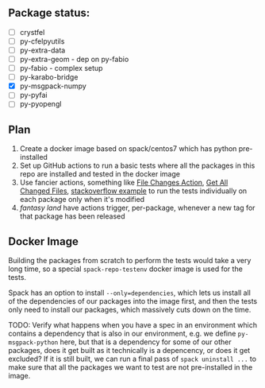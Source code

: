 ## Package status:

- [ ] crystfel
- [ ] py-cfelpyutils
- [ ] py-extra-data
- [ ] py-extra-geom - dep on py-fabio
- [ ] py-fabio - complex setup
- [ ] py-karabo-bridge
- [x] py-msgpack-numpy
- [ ] py-pyfai
- [ ] py-pyopengl

## Plan

1. Create a docker image based on spack/centos7 which has python pre-installed
2. Set up GitHub actions to run a basic tests where all the packages in this
   repo are installed and tested in the docker image
3. Use fancier actions, something like [File Changes Action](https://github.com/marketplace/actions/file-changes-action),
   [Get All Changed Files](https://github.com/marketplace/actions/get-all-changed-files),
   [stackoverflow example](https://stackoverflow.com/questions/59288971/retrieving-list-of-modified-files-in-github-action)
   to run the tests individually on each package only when it's modified
4. *fantasy land* have actions trigger, per-package, whenever a new tag for that
   package has been released

## Docker Image

Building the packages from scratch to perform the tests would take a very long
time, so a special `spack-repo-testenv` docker image is used for the tests.

Spack has an option to install `--only=dependencies`, which lets us install all
of the dependencies of our packages into the image first, and then the tests
only need to install our packages, which massively cuts down on the time.

TODO: Verify what happens when you have a spec in an environment which contains
a dependency that is also in our environment, e.g. we define `py-msgpack-python`
here, but that is a dependency for some of our other packages, does it get built
as it technically is a depencency, or does it get excluded? If it is still built,
we can run a final pass of `spack uninstall ...` to make sure that all the
packages we want to test are not pre-installed in the image.

